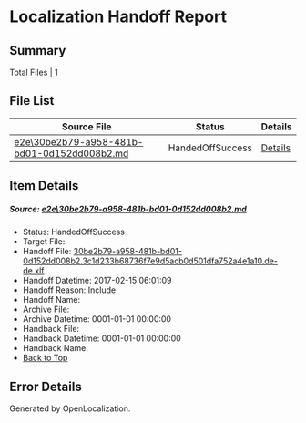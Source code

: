 # <a name='report-top'></a> Localization Handoff Report

## Summary
 Total Files | 1

## File List
 Source File | Status | Details 
 ----------- | ------ | ------- 
 [e2e\30be2b79-a958-481b-bd01-0d152dd008b2.md](https://github.com/OpenLocalizationTestOrg/ol-test0/blob/6e63781048f818236af18dec68c085bb5da30f8a/e2e/30be2b79-a958-481b-bd01-0d152dd008b2.md) | HandedOffSuccess | [Details](#aeb11f2cec78e276a6b4d0e1988627c6f92ccc231)

## Item Details
##### <a name='aeb11f2cec78e276a6b4d0e1988627c6f92ccc231'></a> Source: [e2e\30be2b79-a958-481b-bd01-0d152dd008b2.md](https://github.com/OpenLocalizationTestOrg/ol-test0/blob/6e63781048f818236af18dec68c085bb5da30f8a/e2e/30be2b79-a958-481b-bd01-0d152dd008b2.md)
* Status: HandedOffSuccess
* Target File: 
* Handoff File: [30be2b79-a958-481b-bd01-0d152dd008b2.3c1d233b68736f7e9d5acb0d501dfa752a4e1a10.de-de.xlf](https://github.com/OpenLocalizationTestOrg/ol-test0-handoff/blob/f7ec3d059107d29003727b48d025e2a234f00637/ol-handoff/OpenLocalizationTestOrg/ol-test0-dede/shujia/ht/30be2b79-a958-481b-bd01-0d152dd008b2.3c1d233b68736f7e9d5acb0d501dfa752a4e1a10.de-de.xlf)
* Handoff Datetime: 2017-02-15 06:01:09
* Handoff Reason: Include
* Handoff Name: 
* Archive File: 
* Archive Datetime: 0001-01-01 00:00:00
* Handback File: 
* Handback Datetime: 0001-01-01 00:00:00
* Handback Name: 
* [Back to Top](#report-top)


## Error Details

Generated by OpenLocalization.
